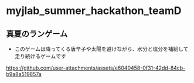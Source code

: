 # myjlab_summer_hackathon_teamD

## 真夏のランゲーム

* このゲームは降ってくる唐辛子や太陽を避けながら、水分と塩分を補給して走り続けるゲームです

https://github.com/user-attachments/assets/e6040458-0f31-42dd-84cb-b9a8a519857a


